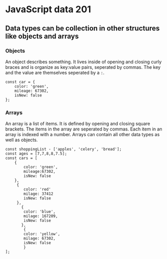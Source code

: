 # JavaScript data 201   
## Data types can be collection in other structures like objects and arrays

### Objects 
An object describes something. It lives inside of opening and closing curly braces and is organize as key:value pairs, seperated by commas. The key and the value are themselves seperated by a `:`.
```
const car = {
    color: 'green',
    mileage: 67302,
    isNew: false
};
```


### Arrays 
An array is a list of items. It is defined by opening and closing square brackets. The items in the array are seperated by commas. Each item in an array is indexed with a number. Arrays can contain all other data types as well as objects. 
```
const shoppingList - ['apples', 'celery', 'bread'];
const ages = [7,7,8,8,7.5];
const cars = [
    {
        color: 'green',
        mileage:67302,
        isNew: false
    },
     {
        color: 'red'
        milage: 37412
        isNew: false
     },
       {
        color: 'blue',
        milage: 167209,
        isNew: false
       },
        {
        color: 'yellow',
        milage: 67302,
        isNew: false
        }
];